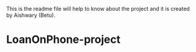 This is the readme file will help to know about the project and it is created by Aishwary (Betu).
# LoanOnPhone-project
